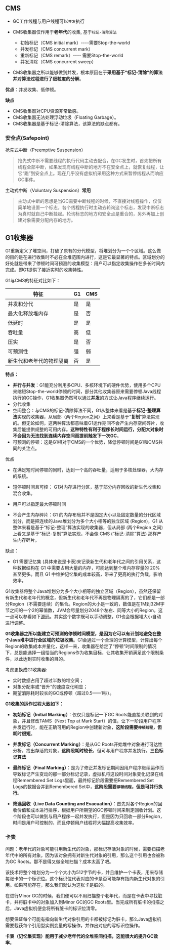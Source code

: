 ## CMS

- GC工作线程与用户线程可以`并发`执行

- CMS收集器仅作用于**老年代**的收集, 基于`标记-清除算法`
  - 初始标记（CMS initial mark）----需要Stop-the-world
  - 并发标记（CMS concurrent mark）
  - 重新标记（CMS remark）---- 需要Stop-the-world
  - 并发清除（CMS concurrent sweep）
- CMS收集器之所以能够做到并发，根本原因在于**采用基于“标记-清除”的算法并对算法过程进行了细粒度的分解**。

**优点**：并发收集、低停顿。

**缺点**

- CMS收集器对CPU资源非常敏感。
- CMS收集器无法处理浮动垃圾（Floating Garbage）。
- CMS收集器是基于标记-清除算法，该算法的缺点都有。

### 安全点(Safepoint)

抢先式中断（Preemptive Suspension）

>  抢先式中断不需要线程的执行代码主动去配合，在GC发生时，首先把所有线程全部中断，如果发现有线程中断的地方不在安全点上，就恢复线程，让它“跑”到安全点上。现在几乎没有虚拟机采用这种方式来暂停线程从而响应GC事件。

主动式中断（Voluntary Suspension）**常用**

> 主动式中断的思想是当GC需要中断线程的时候，不直接对线程操作，仅仅简单地设置一个标志，各个线程执行时主动去轮询这个标志，发现中断标志为真时就自己中断挂起。轮询标志的地方和安全点是重合的，另外再加上创建对象需要分配内存的地方。

## G1收集器

G1重新定义了堆空间，打破了原有的分代模型，将堆划分为一个个区域。这么做的目的是在进行收集时不必在全堆范围内进行，这是它最显著的特点。区域划分的好处就是带来了停顿时间可预测的收集模型：用户可以指定收集操作在多长时间内完成。即G1提供了接近实时的收集特性。

G1与CMS的特征对比如下：

| 特征                     | G1   | CMS  |
| ------------------------ | ---- | ---- |
| 并发和分代               | 是   | 是   |
| 最大化释放堆内存         | 是   | 否   |
| 低延时                   | 是   | 是   |
| 吞吐量                   | 高   | 低   |
| 压实                     | 是   | 否   |
| 可预测性                 | 强   | 弱   |
| 新生代和老年代的物理隔离 | 否   | 是   |

**特点：**

- **并行与并发**：G1能充分利用多CPU、多核环境下的硬件优势，使用多个CPU来缩短Stop-the-world停顿的时间，部分其他收集器原来需要停顿Java线程执行的GC操作，G1收集器仍然可以通过**并发**的方式让Java程序继续运行。
- 分代收集
- 空间整合：与CMS的标记-清除算法不同，G1从整体来看是基于**标记-整理算法**实现的收集器，从局部（两个Region之间）上来看是基于“**复制**”算法实现的。但无论如何，这两种算法都意味着G1运作期间不会产生内存空间碎片，收集后能提供规整的可用内存。**这种特性有利于程序长时间运行，分配大对象时不会因为无法找到连续内存空间而提前触发下一次GC**。
- 可预测的停顿：这是G1相对于CMS的一个优势，降低停顿时间是G1和CMS共同的关注点。

优点

- 在满足短时间停顿的同时，达到一个高的吞吐量，适用于多核处理器，大内存的系统。

- 短停顿时间且可控： G1对内存进行分区，基于部分内存回收的新生代收集和混合收集。
- 用户可以指定最大停顿时间
- 不会产生内存碎片：G1 的内存布局并不是固定大小以及固定数量的分代区域划分，而是把连续的Java堆划分为多个大小相等的独立区域 (Region)，G1 从整体来看是基于“标记-整理”算法实现的收集器，但从局部 (两个Region 之间)上看又是基于“标记-复制”算法实现，不会像 CMS (“标记-清除”算法) 那样产生内存碎片。

缺点：

- G1 需要记忆集 (具体来说是卡表)来记录新生代和老年代之间的引用关系，这种数据结构在 G1 中需要占用大量的内存，可能达到整个堆内存容量的 20% 甚至更多。而且 G1 中维护记忆集的成本较高，带来了更高的执行负载，影响效率。

G1收集器将整个Java堆划分为多个大小相等的独立区域（Region），虽然还保留有新生代和老年代的概念，但新生代和老年代不再是物理隔离的了，它们都是一部分Region（不需要连续）的集合。Region的大小是一致的，数值是在1M到32M字节之间的一个2的幂值数，JVM会尽量划分2048个左右、同等大小的Region，这一点可以参看如下[源码](http://hg.openjdk.java.net/jdk/jdk/file/fa2f93f99dbc/src/hotspot/share/gc/g1/heapRegionBounds.hpp)。其实这个数字既可以手动调整，G1也会根据堆大小自动进行调整。

**G1收集器之所以能建立可预测的停顿时间模型，是因为它可以有计划地避免在整个Java堆中进行全区域的垃圾收集**。G1会通过一个合理的计算模型，计算出每个Region的收集成本并量化，这样一来，收集器在给定了“停顿”时间限制的情况下，总是能选择一组恰当的Regions作为收集目标，让其收集开销满足这个限制条件，以此达到实时收集的目的。

考虑更换成G1收集器:

- 实时数据占用了超过半数的堆空间；
- 对象分配率或“晋升”的速度变化明显；
- 期望消除耗时较长的GC或停顿（超过0.5——1秒）。

**G1收集的运作过程大致如下：**

- **初始标记（Initial Marking）**：仅仅只是标记一下GC Roots能直接关联到的对象，并且修改TAMS（Next Top at Mark Start）的值，让下一阶段用户程序并发运行时，能在正确可用的Region中创建新对象，**这阶段需要`停顿线程`，但耗时很短**。

- **并发标记（Concurrent Marking）**：是从GC Roots开始堆中对象进行可达性分析，找出存活的对象，**这阶段耗时较长**，但可与用户程序并发执行。**三色标记算法**

- **最终标记（Final Marking）**：是为了修正并发标记期间因用户程序继续运作而导致标记产生变动的那一部分标记记录，虚拟机将这段时间对象变化记录在线程Remembered Set Logs里面，最终标记阶段需要把Remembered Set Logs的数据合并到Remembered Set中，**这阶段需要`停顿线程`，但是可并行执行**。

- **筛选回收（Live Data Counting and Evacuation）**：首先对各个Region的回收价值和成本进行排序，根据用户所期望的GC停顿时间来制定回收计划。这个阶段也可以做到与用户程序一起并发执行，但是因为只回收一部分Region，时间是用户可控制的，而且停顿用户线程将大幅提高收集效率。

### 卡表

问题：老年代的对象可能引用新生代的对象，那标记存活对象的时候，需要扫描老年代中的所有对象。因为该对象拥有对新生代对象的引用，那么这个引用也会被称为GC Roots。那不是得又做全堆扫描？成本太高了吧。

该技术将整个堆划分为一个个大小为512字节的卡，并且维护一个卡表，用来存储每张卡的一个标识位。这个标识位代表对应的卡是否可能存有指向新生代对象的引用。如果可能存在，那么我们就认为这张卡是脏的。

在进行Minor GC的时候，我们便可以不用扫描整个老年代，而是在卡表中寻找脏卡，并将脏卡中的对象加入到Minor GC的GC Roots里。当完成所有脏卡的扫描之后，Java虚拟机便会将所有脏卡的标识位清零。

想要保证每个可能有指向新生代对象引用的卡都被标记为脏卡，那么Java虚拟机需要截获每个引用型实例变量的写操作，并作出对应的写标识位操作。

**卡表（记忆集实现）能用于减少老年代的全堆空间扫描，这能很大的提升GC效率**。

